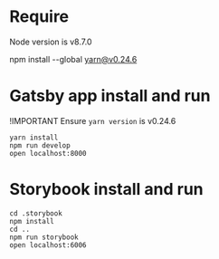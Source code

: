 # Require

Node version is v8.7.0

npm install --global yarn@v0.24.6

# Gatsby app install and run

!IMPORTANT
Ensure `yarn version` is v0.24.6

```
yarn install
npm run develop
open localhost:8000
```

# Storybook install and run

```
cd .storybook
npm install
cd ..
npm run storybook
open localhost:6006
```
